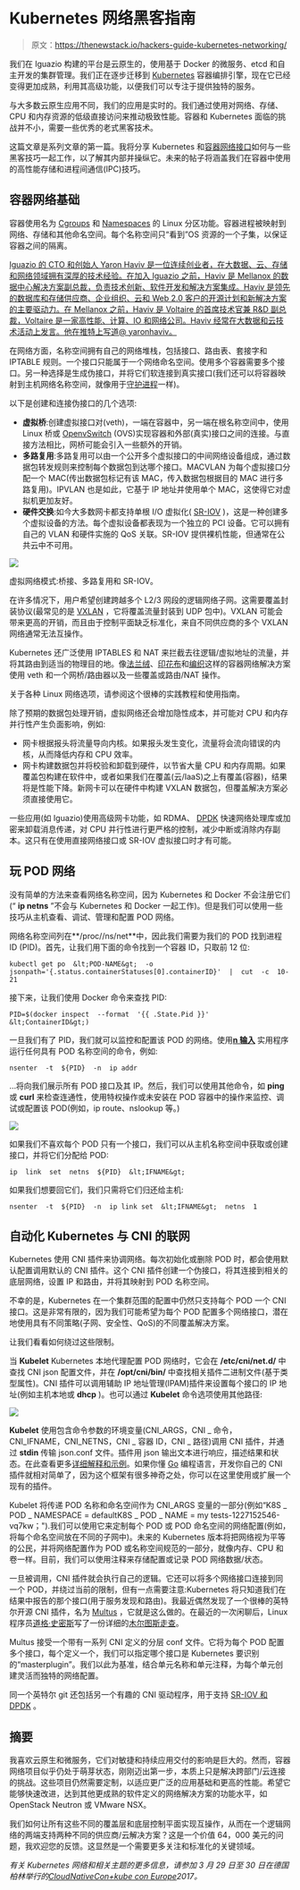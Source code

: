 # Kubernetes 网络黑客指南

> 原文：<https://thenewstack.io/hackers-guide-kubernetes-networking/>

我们在 Iguazio 构建的平台是云原生的，使用基于 Docker 的微服务、etcd 和自主开发的集群管理。我们正在逐步迁移到 [Kubernetes](http://www.kubernetes.io) 容器编排引擎，现在它已经变得更加成熟，利用其高级功能，以便我们可以专注于提供独特的服务。

与大多数云原生应用不同，我们的应用是实时的。我们通过使用对网络、存储、CPU 和内存资源的低级直接访问来推动极致性能。容器和 Kubernetes 面临的挑战并不小，需要一些优秀的老式黑客技术。

这篇文章是系列文章的第一篇。我将分享 Kubernetes 和[容器网络接口](https://github.com/containernetworking/cni)如何与一些黑客技巧一起工作，以了解其内部并操纵它。未来的帖子将涵盖我们在容器中使用的高性能存储和进程间通信(IPC)技巧。

## 容器网络基础

容器使用名为 [Cgroups](https://en.wikipedia.org/wiki/Cgroups) 和 [Namespaces](https://en.wikipedia.org/wiki/Linux_namespaces) 的 Linux 分区功能。容器进程被映射到网络、存储和其他命名空间。每个名称空间只“看到”OS 资源的一个子集，以保证容器之间的隔离。

 [Iguazio 的 CTO 和创始人 Yaron Haviv 是一位连续创业者，在大数据、云、存储和网络领域拥有深厚的技术经验。在加入 Iguazio 之前，Haviv 是 Mellanox 的数据中心解决方案副总裁，负责技术创新、软件开发和解决方案集成。Haviv 是领先的数据库和存储供应商、企业组织、云和 Web 2.0 客户的开源计划和新解决方案的主要驱动力。在 Mellanox 之前，Haviv 是 Voltaire 的首席技术官兼 R&D 副总裁，Voltaire 是一家高性能、计算、IO 和网络公司。Haviv 经常在大数据和云技术活动上发言。他在推特上写道@ yaronhaviv。](http://iguaz.io/blog/) 

在网络方面，名称空间拥有自己的网络堆栈，包括接口、路由表、套接字和 IPTABLE 规则。一个接口只能属于一个网络命名空间。使用多个容器需要多个接口。另一种选择是生成伪接口，并将它们软连接到真实接口(我们还可以将容器映射到主机网络名称空间，就像用于[守护进程](https://en.wikipedia.org/wiki/Daemon_(computing))一样)。

以下是创建和连接伪接口的几个选项:

*   **虚拟桥**:创建虚拟接口对(veth)，一端在容器中，另一端在根名称空间中，使用 Linux 桥或 [OpenvSwitch](http://openvswitch.org/) (OVS)实现容器和外部(真实)接口之间的连接。与直接方法相比，网桥可能会引入一些额外的开销。
*   **多路复用**:多路复用可以由一个公开多个虚拟接口的中间网络设备组成，通过数据包转发规则来控制每个数据包到达哪个接口。MACVLAN 为每个虚拟接口分配一个 MAC(传出数据包标记有该 MAC，传入数据包根据目的 MAC 进行多路复用)。IPVLAN 也是如此，它基于 IP 地址并使用单个 MAC，这使得它对虚拟机更加友好。
*   **硬件交换**:如今大多数网卡都支持单根 I/O 虚拟化( [SR-IOV](https://en.wikipedia.org/wiki/Single-root_input/output_virtualization) )，这是一种创建多个虚拟设备的方法。每个虚拟设备都表现为一个独立的 PCI 设备。它可以拥有自己的 VLAN 和硬件实施的 QoS 关联。SR-IOV 提供裸机性能，但通常在公共云中不可用。

![](img/45b126c30a769076eaf3e6f429537a54.png)

虚拟网络模式:桥接、多路复用和 SR-IOV。

在许多情况下，用户希望创建跨越多个 L2/3 网段的逻辑网络子网。这需要覆盖封装协议(最常见的是 [VXLAN](https://en.wikipedia.org/wiki/Virtual_Extensible_LAN) ，它将覆盖流量封装到 UDP 包中)。VXLAN 可能会带来更高的开销，而且由于控制平面缺乏标准化，来自不同供应商的多个 VXLAN 网络通常无法互操作。

Kubernetes 还广泛使用 IPTABLES 和 NAT 来拦截去往逻辑/虚拟地址的流量，并将其路由到适当的物理目的地。像[法兰绒](https://github.com/coreos/flannel)、[印花布](https://www.projectcalico.org/)和[编织](https://www.weave.works/)这样的容器网络解决方案使用 veth 和一个网桥/路由器以及一些覆盖或路由/NAT 操作。

关于各种 Linux 网络选项，请参阅这个很棒的实践教程和使用指南。

除了预期的数据包处理开销，虚拟网络还会增加隐性成本，并可能对 CPU 和内存并行性产生负面影响，例如:

*   网卡根据报头将流量导向内核。如果报头发生变化，流量将会流向错误的内核，从而降低内存和 CPU 效率。
*   网卡构建数据包并将校验和卸载到硬件，以节省大量 CPU 和内存周期。如果覆盖包构建在软件中，或者如果我们在覆盖(云/IaaS)之上有覆盖(容器)，结果将是性能下降。新网卡可以在硬件中构建 VXLAN 数据包，但覆盖解决方案必须直接使用它。

一些应用(如 Iguazio)使用高级网卡功能，如 RDMA、 [DPDK](http://dpdk.org/) 快速网络处理库或加密来卸载消息传递，对 CPU 并行性进行更严格的控制，减少中断或消除内存副本。这只有在使用直接网络接口或 SR-IOV 虚拟接口时才有可能。

## 玩 POD 网络

没有简单的方法来查看网络名称空间，因为 Kubernetes 和 Docker 不会注册它们(“ **ip netns** ”不会与 Kubernetes 和 Docker 一起工作)。但是我们可以使用一些技巧从主机查看、调试、管理和配置 POD 网络。

网络名称空间列在**/proc/<PID>/ns/net**中，因此我们需要为我们的 POD 找到进程 ID (PID)。首先，让我们用下面的命令找到一个容器 ID，只取前 12 位:

```
kubectl get po  &lt;POD-NAME&gt;  -o  jsonpath='{.status.containerStatuses[0].containerID}'  |  cut  -c  10-21

```

接下来，让我们使用 Docker 命令来查找 PID:

```
PID=$(docker inspect  --format  '{{ .State.Pid }}'  &lt;ContainerID&gt;)

```

一旦我们有了 PID，我们就可以监控和配置该 POD 的网络。使用[**n 输入**](http://man7.org/linux/man-pages/man1/nsenter.1.html) 实用程序运行任何具有 POD 名称空间的命令，例如:

```
nsenter  -t  ${PID}  -n  ip addr

```

…将向我们展示所有 POD 接口及其 IP。然后，我们可以使用其他命令，如 **ping** 或 **curl** 来检查连通性，使用特权操作或未安装在 POD 容器中的操作来监控、调试或配置该 POD(例如，ip route、nslookup 等。)

![](img/b95543c33612e1683b97f78b01bd4b25.png)

如果我们不喜欢每个 POD 只有一个接口，我们可以从主机名称空间中获取或创建接口，并将它们分配给 POD:

```
ip  link  set  netns  ${PID}  &lt;IFNAME&gt;

```

如果我们想要回它们，我们只需将它们归还给主机:

```
nsenter  -t  ${PID}  -n  ip link set  &lt;IFNAME&gt;  netns  1

```

## 自动化 Kubernetes 与 CNI 的联网

Kubernetes 使用 CNI 插件来协调网络。每次初始化或删除 POD 时，都会使用默认配置调用默认的 CNI 插件。这个 CNI 插件创建一个伪接口，将其连接到相关的底层网络，设置 IP 和路由，并将其映射到 POD 名称空间。

不幸的是，Kubernetes 在一个集群范围的配置中仍然只支持每个 POD 一个 CNI 接口。这是非常有限的，因为我们可能希望为每个 POD 配置多个网络接口，潜在地使用具有不同策略(子网、安全性、QoS)的不同覆盖解决方案。

让我们看看如何绕过这些限制。

当 **Kubelet** Kubernetes 本地代理配置 POD 网络时，它会在 **/etc/cni/net.d/** 中查找 CNI json 配置文件，并在 **/opt/cni/bin/** 中查找相关插件二进制文件(基于类型属性)。CNI 插件可以调用辅助 IP 地址管理(IPAM)插件来设置每个接口的 IP 地址(例如主机本地或 **dhcp** )。也可以通过 **Kubelet** 命令选项使用其他路径:

![](img/5ee795c1c5b737ae44469ccfe6d352fd.png)

**Kubelet** 使用包含命令参数的环境变量(CNI_ARGS，CNI _ 命令，CNI_IFNAME，CNI_NETNS，CNI _ 容器 ID，CNI _ 路径)调用 CNI 插件，并通过 **stdin** 传输 json.conf 文件。插件用 json 输出文本进行响应，描述结果和状态。在此查看更多[详细解释和示例](https://github.com/containernetworking/cni/blob/master/SPEC.md)。如果你懂 [Go](/tag/golang/) 编程语言，开发你自己的 CNI 插件就相对简单了，因为这个框架有很多神奇之处，你可以在这里使用或扩展一个现有的插件。

Kubelet 将传递 POD 名称和命名空间作为 CNI_ARGS 变量的一部分(例如“K8S _ POD _ NAMESPACE = defaultK8S _ POD _ NAME = my tests-1227152546-vq7kw；").我们可以使用它来定制每个 POD 或 POD 命名空间的网络配置(例如，将每个命名空间放在不同的子网中)。未来的 Kubernetes 版本将把网络视为平等的公民，并将网络配置作为 POD 或名称空间规范的一部分，就像内存、CPU 和卷一样。目前，我们可以使用注释来存储配置或记录 POD 网络数据/状态。

一旦被调用，CNI 插件就会执行自己的逻辑。它还可以将多个网络接口连接到同一个 POD，并绕过当前的限制，但有一点需要注意:Kubernetes 将只知道我们在结果中报告的那个接口(用于服务发现和路由)。我最近偶然发现了一个很棒的英特尔开源 CNI 插件，名为 [Multus](https://github.com/Intel-Corp/multus-cni) ，它就是这么做的。在最近的一次闲聊后，Linux 程序员[道格·史密斯](https://twitter.com/dougbtv)写了一份详细的[木尔图斯走查](http://dougbtv.com/nfvpe/2017/02/22/multus-cni/)。

Multus 接受一个带有一系列 CNI 定义的分层 conf 文件。它将为每个 POD 配置多个接口，每个定义一个，我们可以指定哪个接口是 Kubernetes 要识别的“masterplugin”。我们以此为基准，结合单元名称和单元注释，为每个单元创建灵活而独特的网络配置。

同一个英特尔 git 还包括另一个有趣的 CNI 驱动程序，用于支持 [SR-IOV 和 DPDK](https://github.com/Intel-Corp/sriov-cni) 。

## 摘要

我喜欢云原生和微服务，它们对敏捷和持续应用交付的影响是巨大的。然而，容器网络项目似乎仍处于萌芽状态，刚刚迈出第一步，本质上只是解决跨部门/云连接的挑战。这些项目仍然需要定制，以适应更广泛的应用基础和更高的性能。希望它能够快速改进，达到其他更成熟的软件定义的网络解决方案的功能水平，如 OpenStack Neutron 或 VMware NSX。

我们如何让所有这些不同的覆盖层和底层控制平面实现互操作，从而在一个逻辑网络的两端支持两种不同的供应商/云解决方案？这是一个价值 64，000 美元的问题，我欢迎您的反馈。这显然是一个需要更多关注和标准化的关键领域。

*有关 Kubernetes 网络和相关主题的更多信息，请参加 3 月 29 日至 30 日在德国柏林举行的[CloudNativeCon+kube con Europe](http://cloudnativeconeu.org/)2017。*

<svg xmlns:xlink="http://www.w3.org/1999/xlink" viewBox="0 0 68 31" version="1.1"><title>Group</title> <desc>Created with Sketch.</desc></svg>